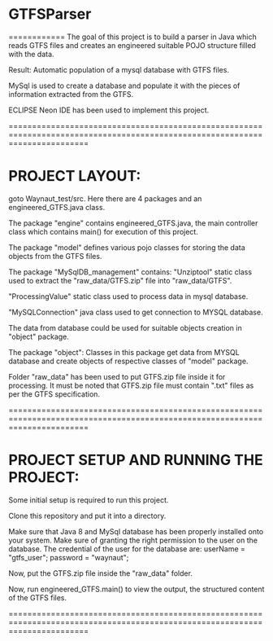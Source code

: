 # GTFSParser
============
The goal of this project is to build a parser in Java which reads GTFS files and creates an engineered suitable POJO structure filled with the data.

Result: Automatic population of a mysql database with GTFS files.

MySql is used to create a database and populate it with the pieces of information extracted from the GTFS.

ECLIPSE Neon IDE has been used to implement this project.

=============================================================================================================================

PROJECT LAYOUT:
===============
goto Waynaut_test/src. Here there are 4 packages and an engineered_GTFS.java class.

The package "engine" contains engineered_GTFS.java, the main controller class which contains main() 
for execution of this project.

The package "model" defines various pojo classes for storing the data objects from the GTFS files.

The package "MySqlDB_management" contains:
"Unziptool" static class used to extract the "raw_data/GTFS.zip" file into "raw_data/GTFS".

"ProcessingValue" static class used to process data in mysql database. 

"MySQLConnection" java class used to get connection to MYSQL database.

The data from database could be used for suitable objects creation in "object" package.

The package "object":
Classes in this package get data from MYSQL database and create objects of respective classes of "model" package.


Folder "raw_data" has been used to put GTFS.zip file inside it for processing. It must be noted that GTFS.zip file must contain ".txt" files as per the GTFS specification.

=============================================================================================================================

PROJECT SETUP AND RUNNING THE PROJECT:
======================================
Some initial setup is required to run this project.

Clone this repository and put it into a directory.

Make sure that Java 8 and MySql database has been properly installed onto your system. Make sure of granting the right permission to the user on the database.
The credential of the user for the database are:
	userName = "gtfs_user";
	password = "waynaut";

Now, put the GTFS.zip file inside the "raw_data" folder.


Now, run engineered_GTFS.main() to view the output, the structured content of the GTFS files.

=============================================================================================================================
